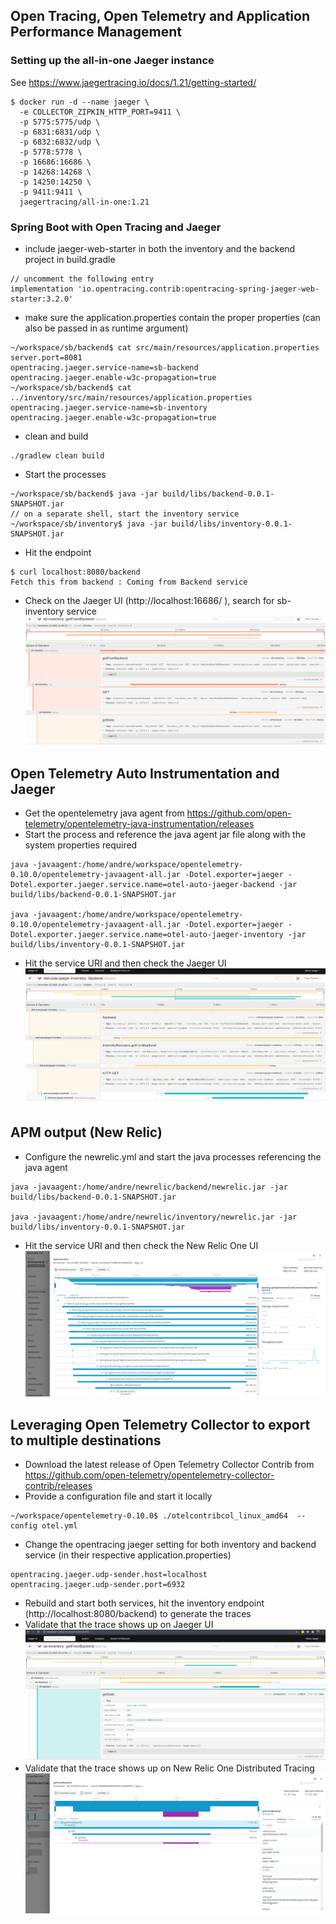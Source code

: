 ## Open Tracing, Open Telemetry and Application Performance Management


### Setting up the all-in-one Jaeger instance
See https://www.jaegertracing.io/docs/1.21/getting-started/

```
$ docker run -d --name jaeger \
  -e COLLECTOR_ZIPKIN_HTTP_PORT=9411 \
  -p 5775:5775/udp \
  -p 6831:6831/udp \
  -p 6832:6832/udp \
  -p 5778:5778 \
  -p 16686:16686 \
  -p 14268:14268 \
  -p 14250:14250 \
  -p 9411:9411 \
  jaegertracing/all-in-one:1.21
```

### Spring Boot with Open Tracing and Jaeger
- include jaeger-web-starter in both the inventory and the backend project in build.gradle
```
// uncomment the following entry
implementation 'io.opentracing.contrib:opentracing-spring-jaeger-web-starter:3.2.0'
```
- make sure the application.properties contain the proper properties (can also be passed in as runtime argument)
```
~/workspace/sb/backend$ cat src/main/resources/application.properties 
server.port=8081
opentracing.jaeger.service-name=sb-backend
opentracing.jaeger.enable-w3c-propagation=true
~/workspace/sb/backend$ cat ../inventory/src/main/resources/application.properties 
opentracing.jaeger.service-name=sb-inventory
opentracing.jaeger.enable-w3c-propagation=true
```
- clean and build
```
./gradlew clean build
```
- Start the processes
```
~/workspace/sb/backend$ java -jar build/libs/backend-0.0.1-SNAPSHOT.jar 
// on a separate shell, start the inventory service
~/workspace/sb/inventory$ java -jar build/libs/inventory-0.0.1-SNAPSHOT.jar 
```
- Hit the endpoint
```
$ curl localhost:8080/backend
Fetch this from backend : Coming from Backend service
```
- Check on the Jaeger UI (http://localhost:16686/ ), search for sb-inventory service
![jaeger_opentracing.png](jaeger_opentracing.png)


## Open Telemetry Auto Instrumentation and Jaeger
- Get the opentelemetry java agent from https://github.com/open-telemetry/opentelemetry-java-instrumentation/releases
- Start the process and reference the java agent jar file along with the system properties required

```
java -javaagent:/home/andre/workspace/opentelemetry-0.10.0/opentelemetry-javaagent-all.jar -Dotel.exporter=jaeger -Dotel.exporter.jaeger.service.name=otel-auto-jaeger-backend -jar build/libs/backend-0.0.1-SNAPSHOT.jar 

java -javaagent:/home/andre/workspace/opentelemetry-0.10.0/opentelemetry-javaagent-all.jar -Dotel.exporter=jaeger -Dotel.exporter.jaeger.service.name=otel-auto-jaeger-inventory -jar build/libs/inventory-0.0.1-SNAPSHOT.jar 

```

- Hit the service URI and then check the Jaeger UI
![jaeger_opentelemetry_auto_instrumentation.png](jaeger_opentelemetry_auto_instrumentation.png)


## APM output (New Relic)

- Configure the newrelic.yml and start the java processes referencing the java agent
```
java -javaagent:/home/andre/newrelic/backend/newrelic.jar -jar build/libs/backend-0.0.1-SNAPSHOT.jar 

java -javaagent:/home/andre/newrelic/inventory/newrelic.jar -jar build/libs/inventory-0.0.1-SNAPSHOT.jar 
```

- Hit the service URI and then check the New Relic One UI
![newrelic_javaagent.png](newrelic_javaagent.png)

## Leveraging Open Telemetry Collector to export to multiple destinations

- Download the latest release of Open Telemetry Collector Contrib from https://github.com/open-telemetry/opentelemetry-collector-contrib/releases 
- Provide a configuration file and start it locally
```
~/workspace/opentelemetry-0.10.0$ ./otelcontribcol_linux_amd64  --config otel.yml 
```
- Change the opentracing jaeger setting for both inventory and backend service (in their respective application.properties)
```
opentracing.jaeger.udp-sender.host=localhost
opentracing.jaeger.udp-sender.port=6932
```
- Rebuild and start both services, hit the inventory endpoint (http://localhost:8080/backend) to generate the traces
- Validate that the trace shows up on Jaeger UI
![otel_collector_jaeger.png](otel_collector_jaeger.png)
- Validate that the trace shows up on New Relic One Distributed Tracing
![otel_collector_newrelic.png](otel_collector_newrelic.png)